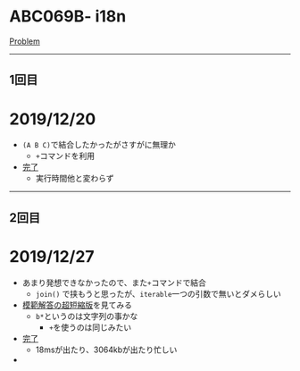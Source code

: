 # ABC069B- i18n

[Problem](https://atcoder.jp/contests/abc069/tasks/abc069_b)

---
## 1回目
# 2019/12/20
* `(A B C)`で結合したかったがさすがに無理か
  * `+`コマンドを利用
* [完了](https://atcoder.jp/contests/abc069/submissions/9048669)
  * 実行時間他と変わらず
---
## 2回目
# 2019/12/27
* あまり発想できなかったので、また`+`コマンドで結合
  * `join()` で挟もうと思ったが、`iterable`一つの引数で無いとダメらしい
* [模範解答の超短縮版](https://atcoder.jp/contests/abc069/submissions/1511169)を見てみる
  * `b*`というのは文字列の事かな
    * `+`を使うのは同じみたい
* [完了](https://atcoder.jp/contests/abc069/submissions/9157085)
  * 18msが出たり、3064kbが出たり忙しい
*